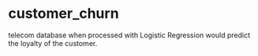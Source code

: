 # customer_churn
telecom database when processed with Logistic Regression would predict the loyalty of the customer.
